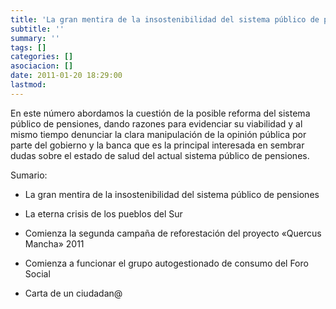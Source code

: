 ```yaml
---
title: 'La gran mentira de la insostenibilidad del sistema público de pensiones'
subtitle: ''
summary: ''
tags: []
categories: []
asociacion: []
date: 2011-01-20 18:29:00
lastmod:
---
```


En este número abordamos la cuestión de la posible reforma del sistema público de pensiones, dando razones para evidenciar su viabilidad y al mismo tiempo denunciar la clara manipulación de la opinión pública por parte del gobierno y la banca que es la principal interesada en sembrar dudas sobre el estado de salud del actual sistema público de pensiones.

Sumario:

-  La gran mentira de la insostenibilidad del sistema público de pensiones	

-  La eterna crisis de los pueblos del Sur

-  Comienza la segunda campaña de reforestación del proyecto «Quercus Mancha» 2011

-  Comienza a funcionar el grupo autogestionado de consumo del Foro Social

-  Carta de un ciudadan@


